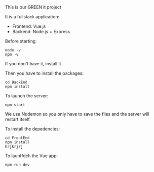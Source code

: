This is our GREEN it project

It is a fullstack application:

- Frontend: Vue.js
- Backend: Node.js + Express

Before starting:

```ssh
node -v
npm -v
```

If you don't have it, install it.

Then you have to install the packages:

```ssh
cd BackEnd
npm install
```

To launch the server:

```ssh
npm start
```

We use Nodemon so you only have to save the files and the server will restart itself.

To install the depedencies:

```ssh
cd FrontEnd
npm install
hrjkrjrj
```

To launffdch the Vue app:

```ssh
npm run dev
```

